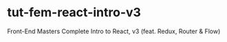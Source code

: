 # tut-fem-react-intro-v3
Front-End Masters Complete Intro to React, v3 (feat. Redux, Router &amp; Flow)
